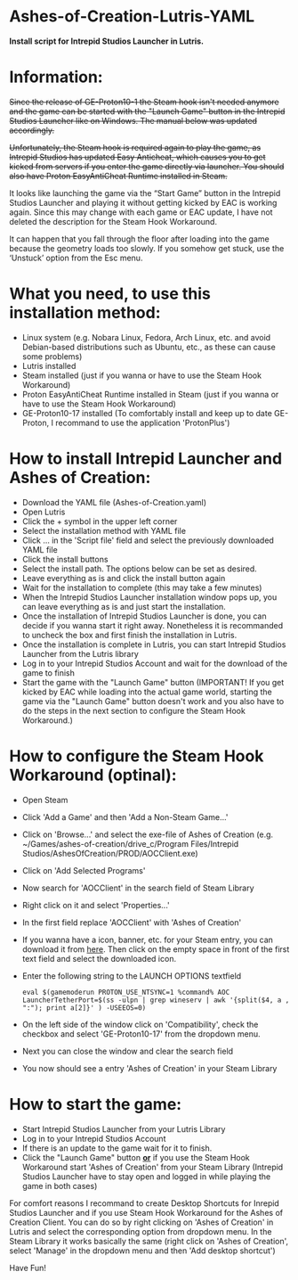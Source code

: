 # Ashes-of-Creation-Lutris-YAML
<b>Install script for Intrepid Studios Launcher in Lutris.</b>

Information:
============
~~Since the release of GE-Proton10-1 the Steam hook isn't needed anymore and the game can be started with the "Launch Game" button in the Intrepid Studios Launcher like on Windows. The manual below was updated accordingly.~~

~~Unfortunately, the Steam hook is required again to play the game, as Intrepid Studios has updated Easy Anticheat, which causes you to get kicked from servers if you enter the game directly via launcher. You should also have Proton EasyAntiCheat Runtime installed in Steam.~~

It looks like launching the game via the “Start Game” button in the Intrepid Studios Launcher and playing it without getting kicked by EAC is working again. Since this may change with each game or EAC update, I have not deleted the description for the Steam Hook Workaround.

It can happen that you fall through the floor after loading into the game because the geometry loads too slowly. If you somehow get stuck, use the ‘Unstuck’ option from the Esc menu.

What you need, to use this installation method:
===============================================

- Linux system (e.g. Nobara Linux, Fedora, Arch Linux, etc. and avoid Debian-based distributions such as Ubuntu, etc., as these can cause some problems)
- Lutris installed
- Steam installed (just if you wanna or have to use the Steam Hook Workaround)
- Proton EasyAntiCheat Runtime installed in Steam (just if you wanna or have to use the Steam Hook Workaround)
- GE-Proton10-17 installed (To comfortably install and keep up to date GE-Proton, I recommand to use the application 'ProtonPlus')

How to install Intrepid Launcher and Ashes of Creation:
=======================================================

- Download the YAML file (Ashes-of-Creation.yaml)
- Open Lutris
- Click the + symbol in the upper left corner
- Select the installation method with YAML file
- Click ... in the 'Script file' field and select the previously downloaded YAML file
- Click the install buttons
- Select the install path. The options below can be set as desired.
- Leave everything as is and click the install button again
- Wait for the installation to complete (this may take a few minutes)
- When the Intrepid Studios Launcher installation window pops up, you can leave everything as is and just start the installation.
- Once the installation of Intrepid Studios Launcher is done, you can decide if you wanna start it right away. Nonetheless it is recommanded to uncheck the box and first finish the installation in Lutris.
- Once the installation is complete in Lutris, you can start Intrepid Studios Launcher from the Lutris library
- Log in to your Intrepid Studios Account and wait for the download of the game to finish
- Start the game with the "Launch Game" button (IMPORTANT! If you get kicked by EAC while loading into the actual game world, starting the game via the "Launch Game" button doesn't work and you also have to do the steps in the next section to configure the Steam Hook Workaround.)

How to configure the Steam Hook Workaround (optinal):
=====================================================
- Open Steam
- Click 'Add a Game' and then 'Add a Non-Steam Game...'
- Click on 'Browse...' and select the exe-file of Ashes of Creation (e.g. ~/Games/ashes-of-creation/drive_c/Program Files/Intrepid Studios/AshesOfCreation/PROD/AOCClient.exe)
- Click on 'Add Selected Programs'
- Now search for 'AOCClient' in the search field of Steam Library
- Right click on it and select 'Properties...'
- In the first field replace 'AOCClient' with 'Ashes of Creation'
- If you wanna have a icon, banner, etc. for your Steam entry, you can download it from [here](https://www.steamgriddb.com/search/grids?term=Ashes+of+Creation). Then click on the empty space in front of the first text field and select the downloaded icon.
- Enter the following string to the LAUNCH OPTIONS textfield
  
  `eval $(gamemoderun PROTON_USE_NTSYNC=1 %command% AOC LauncherTetherPort=$(ss -ulpn | grep wineserv | awk '{split($4, a , ":"); print a[2]}' ) -USEEOS=0)`
  
- On the left side of the window click on 'Compatibility', check the checkbox and select 'GE-Proton10-17' from the dropdown menu.
- Next you can close the window and clear the search field
- You now should see a entry 'Ashes of Creation' in your Steam Library

How to start the game:
======================

- Start Intrepid Studios Launcher from your Lutris Library
- Log in to your Intrepid Studios Account
- If there is an update to the game wait for it to finish.
- Click the "Launch Game" button <ins><strong>or</strong></ins> if you use the Steam Hook Workaround start 'Ashes of Creation' from your Steam Library (Intrepid Studios Launcher have to stay open and logged in while playing the game in both cases)

For comfort reasons I recommand to create Desktop Shortcuts for Inrepid Studios Launcher and if you use Steam Hook Workaround for the Ashes of Creation Client. You can do so by right clicking on 'Ashes of Creation' in Lutris and select the corresponding option from dropdown menu. In the Steam Library it works basically the same (right click on 'Ashes of Creation', select 'Manage' in the dropdown menu and then 'Add desktop shortcut')

Have Fun!
